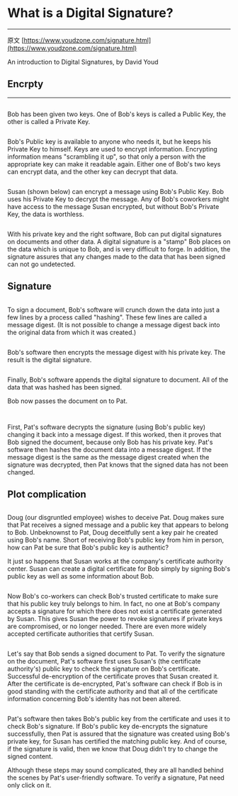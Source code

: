 # What is a Digital Signature?

***

原文 [https://www.youdzone.com/signature.html](https://www.youdzone.com/signature.html)

An introduction to Digital Signatures, by David Youd



## Encrpty

***

<figure><img src="../.gitbook/assets/image (12).png" alt=""><figcaption></figcaption></figure>

Bob has been given two keys. One of Bob's keys is called a Public Key, the other is called a Private Key.

<figure><img src="../.gitbook/assets/image (13).png" alt=""><figcaption></figcaption></figure>

Bob's Public key is available to anyone who needs it, but he keeps his Private Key to himself. Keys are used to encrypt information. Encrypting information means "scrambling it up", so that only a person with the appropriate key can make it readable again. Either one of Bob's two keys can encrypt data, and the other key can decrypt that data.

<figure><img src="../.gitbook/assets/image (1) (1) (1) (1).png" alt=""><figcaption></figcaption></figure>

Susan (shown below) can encrypt a message using Bob's Public Key. Bob uses his Private Key to decrypt the message. Any of Bob's coworkers might have access to the message Susan encrypted, but without Bob's Private Key, the data is worthless.

<figure><img src="../.gitbook/assets/image (4).png" alt=""><figcaption></figcaption></figure>

With his private key and the right software, Bob can put digital signatures on documents and other data. A digital signature is a "stamp" Bob places on the data which is unique to Bob, and is very difficult to forge. In addition, the signature assures that any changes made to the data that has been signed can not go undetected.



## Signature

<figure><img src="../.gitbook/assets/image (2) (1) (1).png" alt=""><figcaption></figcaption></figure>

To sign a document, Bob's software will crunch down the data into just a few lines by a process called "hashing". These few lines are called a message digest. (It is not possible to change a message digest back into the original data from which it was created.)

<figure><img src="../.gitbook/assets/image (3) (1).png" alt=""><figcaption></figcaption></figure>

Bob's software then encrypts the message digest with his private key. The result is the digital signature.

<figure><img src="../.gitbook/assets/image (4) (1).png" alt=""><figcaption></figcaption></figure>

Finally, Bob's software appends the digital signature to document. All of the data that was hashed has been signed.

Bob now passes the document on to Pat.

<figure><img src="../.gitbook/assets/image (6).png" alt=""><figcaption></figcaption></figure>

<figure><img src="../.gitbook/assets/image (5).png" alt=""><figcaption></figcaption></figure>

First, Pat's software decrypts the signature (using Bob's public key) changing it back into a message digest. If this worked, then it proves that Bob signed the document, because only Bob has his private key. Pat's software then hashes the document data into a message digest. If the message digest is the same as the message digest created when the signature was decrypted, then Pat knows that the signed data has not been changed.



## Plot complication

<figure><img src="../.gitbook/assets/image (10).png" alt=""><figcaption></figcaption></figure>

Doug (our disgruntled employee) wishes to deceive Pat. Doug makes sure that Pat receives a signed message and a public key that appears to belong to Bob. Unbeknownst to Pat, Doug deceitfully sent a key pair he created using Bob's name. Short of receiving Bob's public key from him in person, how can Pat be sure that Bob's public key is authentic?

It just so happens that Susan works at the company's certificate authority center. Susan can create a digital certificate for Bob simply by signing Bob's public key as well as some information about Bob.

<figure><img src="../.gitbook/assets/image (7).png" alt=""><figcaption></figcaption></figure>

Now Bob's co-workers can check Bob's trusted certificate to make sure that his public key truly belongs to him. In fact, no one at Bob's company accepts a signature for which there does not exist a certificate generated by Susan. This gives Susan the power to revoke signatures if private keys are compromised, or no longer needed. There are even more widely accepted certificate authorities that certify Susan.

<figure><img src="../.gitbook/assets/image (9).png" alt=""><figcaption></figcaption></figure>

Let's say that Bob sends a signed document to Pat. To verify the signature on the document, Pat's software first uses Susan's (the certificate authority's) public key to check the signature on Bob's certificate. Successful de-encryption of the certificate proves that Susan created it. After the certificate is de-encrypted, Pat's software can check if Bob is in good standing with the certificate authority and that all of the certificate information concerning Bob's identity has not been altered.



<figure><img src="../.gitbook/assets/image (11).png" alt=""><figcaption></figcaption></figure>

Pat's software then takes Bob's public key from the certificate and uses it to check Bob's signature. If Bob's public key de-encrypts the signature successfully, then Pat is assured that the signature was created using Bob's private key, for Susan has certified the matching public key. And of course, if the signature is valid, then we know that Doug didn't try to change the signed content.

Although these steps may sound complicated, they are all handled behind the scenes by Pat's user-friendly software. To verify a signature, Pat need only click on it.

